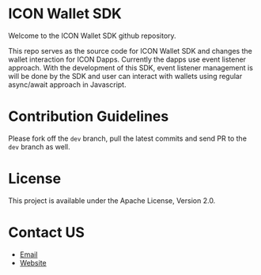 # ICON Wallet SDK
Welcome to the ICON Wallet SDK github repository.    

This repo serves as the source code for ICON Wallet SDK and changes the wallet interaction for ICON Dapps. Currently the dapps use event listener approach. With the development of this SDK, event listener management is will be done by the SDK and user can interact with wallets using regular async/await approach in Javascript.

# Contribution Guidelines
Please fork off the `dev` branch, pull the latest commits and send PR to the `dev` branch as well.

# License
This project is available under the Apache License, Version 2.0.

# Contact US
- [Email](mailto:info@sentinelnode.xyz)
- [Website](https://sentinelnode.xyz)